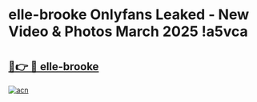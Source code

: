 # elle-brooke Onlyfans Leaked - New Video & Photos March 2025 !a5vca

# <h2><a href="https://m934lr.iuczelnia.edu.pl?title=elle-brooke&ref=a5vca">🔗👉 🔴 elle-brooke</a></h2>

[![acn](https://github.com/user-attachments/assets/0f9c940e-d8b0-45ae-aac7-cd30a18b3e1c)](https://m934lr.iuczelnia.edu.pl?title=elle-brooke&ref=a5vca)

